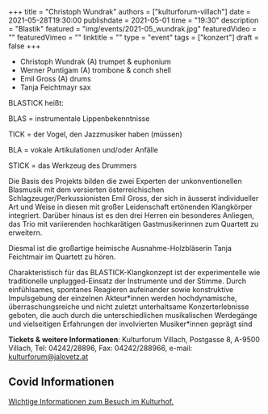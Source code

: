 +++
title = "Christoph Wundrak"
authors = ["kulturforum-villach"]
date = 2021-05-28T19:30:00
publishdate = 2021-05-01
time = "19:30"
description = "Blastik"
featured = "img/events/2021-05_wundrak.jpg"
featuredVideo = ""
featuredVimeo = ""
linktitle = ""
type = "event"
tags = ["konzert"]
draft = false
+++

- Christoph Wundrak (A) trumpet & euphonium
- Werner Puntigam (A) trombone & conch shell
- Emil Gross (A) drums
- Tanja Feichtmayr sax

BLASTICK heißt:

BLAS = instrumentale Lippenbekenntnisse

TICK = der Vogel, den Jazzmusiker haben (müssen)

BLA = vokale Artikulationen und/oder Anfälle

STICK = das Werkzeug des Drummers

Die Basis des Projekts bilden die zwei Experten der unkonventionellen Blasmusik mit dem versierten österreichischen Schlagzeuger/Perkussionisten Emil Gross, der sich in äusserst individueller Art und Weise in diesen mit großer Leidenschaft ertönenden Klangkörper integriert. Darüber hinaus ist es den drei Herren ein besonderes Anliegen, das Trio mit variierenden hochkarätigen Gastmusikerinnen zum Quartett zu erweitern.

Diesmal ist die großartige heimische Ausnahme-Holzbläserin Tanja Feichtmair im Quartett zu hören.

Charakteristisch für das BLASTICK-Klangkonzept ist der experimentelle wie traditionelle unplugged-Einsatz der Instrumente und der Stimme. Durch einfühlsames, spontanes Reagieren aufeinander sowie konstruktive Impulsgebung der einzelnen Akteur\*innen werden hochdynamische, überraschungsreiche und nicht zuletzt unterhaltsame Konzerterlebnisse geboten, die auch durch die unterschiedlichen musikalischen Werdegänge und vielseitigen Erfahrungen der involvierten Musiker*innen geprägt sind

**Tickets & weitere Informationen**: Kulturforum Villach, Postgasse 8, A-9500 Villach, Tel: 04242/28896,
Fax: 04242/288966, e-mail: kulturforum@jalovetz.at

## Covid Informationen

[Wichtige Informationen zum Besuch im Kulturhof.](covid-info)